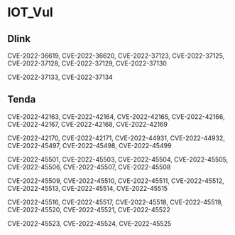 # IOT_Vul

## Dlink

CVE-2022-36619, CVE-2022-36620, CVE-2022-37123, CVE-2022-37125, CVE-2022-37128, CVE-2022-37129, CVE-2022-37130

CVE-2022-37133, CVE-2022-37134

## Tenda

CVE-2022-42163, CVE-2022-42164, CVE-2022-42165, CVE-2022-42166, CVE-2022-42167, CVE-2022-42168, CVE-2022-42169

CVE-2022-42170, CVE-2022-42171, CVE-2022-44931, CVE-2022-44932, CVE-2022-45497, CVE-2022-45498, CVE-2022-45499

CVE-2022-45501, CVE-2022-45503, CVE-2022-45504, CVE-2022-45505, CVE-2022-45506, CVE-2022-45507, CVE-2022-45508

CVE-2022-45509, CVE-2022-45510, CVE-2022-45511, CVE-2022-45512, CVE-2022-45513, CVE-2022-45514, CVE-2022-45515

CVE-2022-45516, CVE-2022-45517, CVE-2022-45518, CVE-2022-45519, CVE-2022-45520, CVE-2022-45521, CVE-2022-45522

CVE-2022-45523, CVE-2022-45524, CVE-2022-45525
